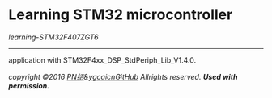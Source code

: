# Learning STM32 microcontroller

*learning-STM32F407ZGT6*

----------------------------

application  with STM32F4xx_DSP_StdPeriph_Lib_V1.4.0.

 



















*copyright &copy;2016 [PN结][myhome]&[ygcaicnGitHub][mygithome] Allrights reserved. **Used with permission.***


[myhome]:http://www.cumtpn.com
[mygithome]:http://ygcaicn.github.io
